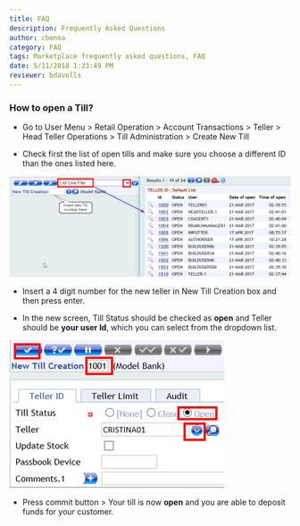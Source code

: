 ```yaml
---
title: FAQ
description: Frequently Asked Questions
author: cbenea
category: FAQ
tags: Marketplace frequently asked questions, FAQ
date: 5/11/2018 1:33:49 PM 
reviewer: bdavolls
---
```


### How to open a Till?

 - Go to User Menu > Retail Operation > Account Transactions > Teller > Head Teller Operations > Till Administration > Create New Till



  - Check first the list of open tills and make sure you choose a different ID than the ones listed here.

![](images/teller-check-tills.png)


 - Insert a 4 digit number for the new teller in New Till Creation box and then press enter.

 - In the new screen, Till Status should be checked as **open** and Teller should be **your user Id**, which you can select from the dropdown list.

![](images/teller-open.png)

 -  Press commit button > Your till is now **open** and you are able to deposit funds for your customer.

